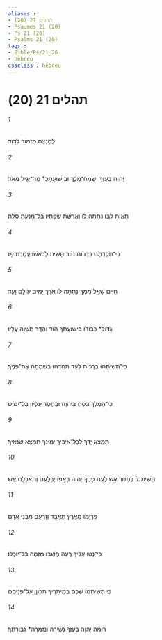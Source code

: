 ```yaml
---
aliases : 
- תהלים 21 (20)
- Psaumes 21 (20)
- Ps 21 (20)
- Psalms 21 (20)
tags : 
- Bible/Ps/21_20
- hébreu
cssclass : hébreu
---
```


# תהלים 21 (20)

###### 1
לַמְנַצֵּחַ מִזְמֹור לְדָוִד׃
###### 2
יְהוָה בְּעָזְּךָ יִשְׂמַח־מֶלֶךְ וּבִישׁוּעָתְכָ* מַה־יָּגֶיל מְאֹד׃
###### 3
תַּאֲוַת לִבֹּו נָתַתָּה לֹּו וַאֲרֶשֶׁת שְׂפָתָיו בַּל־מָנַעְתָּ סֶּלָה׃
###### 4
כִּי־תְקַדְּמֶנּוּ בִּרְכֹות טֹוב תָּשִׁית לְרֹאשֹׁו עֲטֶרֶת פָּז׃
###### 5
חַיִּים שָׁאַל מִמְּךָ נָתַתָּה לֹּו אֹרֶךְ יָמִים עֹולָם וָעֶד׃
###### 6
גָּדֹול* כְּבֹודֹו בִּישׁוּעָתֶךָ הֹוד וְהָדָר תְּשַׁוֶּה עָלָיו׃
###### 7
כִּי־תְשִׁיתֵהוּ בְרָכֹות לָעַד תְּחַדֵּהוּ בְשִׂמְחָה אֶת־פָּנֶיךָ׃
###### 8
כִּי־הַמֶּלֶךְ בֹּטֵחַ בַּיהוָה וּבְחֶסֶד עֶלְיֹון בַּל־יִמֹּוט׃
###### 9
תִּמְצָא יָדְךָ לְכָל־אֹיְבֶיךָ יְמִינְךָ תִּמְצָא שֹׂנְאֶיךָ׃
###### 10
תְּשִׁיתֵמֹו כְּתַנּוּר אֵשׁ לְעֵת פָּנֶיךָ יְהוָה בְּאַפֹּו יְבַלְּעֵם וְתֹאכְלֵם אֵשׁ׃
###### 11
פִּרְיָמֹו מֵאֶרֶץ תְּאַבֵּד וְזַרְעָם מִבְּנֵי אָדָם׃
###### 12
כִּי־נָטוּ עָלֶיךָ רָעָה חָשְׁבוּ מְזִמָּה בַּל־יוּכָלוּ׃
###### 13
כִּי תְּשִׁיתֵמֹו שֶׁכֶם בְּמֵיתָרֶיךָ תְּכֹוןֵן עַל־פְּנֵיהֶם׃
###### 14
רוּמָה יְהוָה בְעֻזֶּךָ נָשִׁירָה וּנְזַמְּרָה* גְּבוּרָתֶךָ׃
